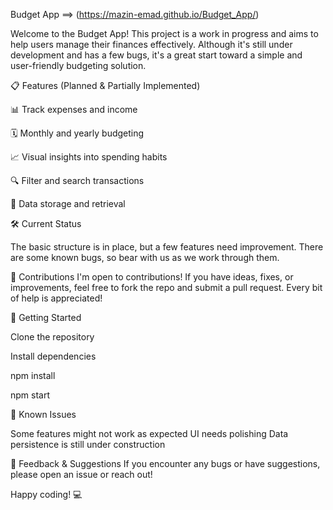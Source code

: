  Budget App ==> (https://mazin-emad.github.io/Budget_App/)
 
Welcome to the Budget App! This project is a work in progress and aims to help users manage their finances effectively. Although it's still under development and has a few bugs, it's a great start toward a simple and user-friendly budgeting solution.

📋 Features (Planned & Partially Implemented)

📊 Track expenses and income

🗓️ Monthly and yearly budgeting

📈 Visual insights into spending habits

🔍 Filter and search transactions 

💾 Data storage and retrieval

🛠️ Current Status

The basic structure is in place, but a few features need improvement.
There are some known bugs, so bear with us as we work through them.

🤝 Contributions
I'm open to contributions! If you have ideas, fixes, or improvements, feel free to fork the repo and submit a pull request. Every bit of help is appreciated!

🔧 Getting Started

Clone the repository

Install dependencies

npm install

npm start

🐞 Known Issues

Some features might not work as expected
UI needs polishing
Data persistence is still under construction

📢 Feedback & Suggestions
If you encounter any bugs or have suggestions, please open an issue or reach out!

Happy coding! 💻
